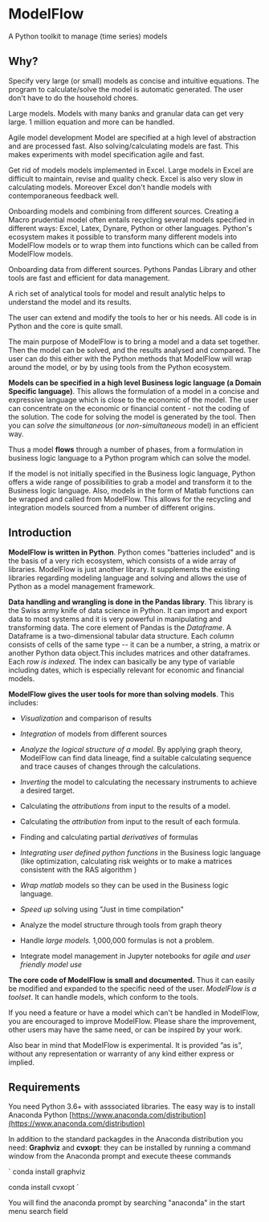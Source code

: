 # ModelFlow
A Python toolkit to manage (time series) models

## Why?
Specify very large (or small) models as concise and intuitive equations. The program to calculate/solve the model is automatic generated. The user don't have to do the household chores.

Large models. Models with many banks and granular data can get very large. 1 million equation and more can be handled.

Agile model development Model are specified at a high level of abstraction and are processed fast. Also solving/calculating models are fast. This makes experiments with model specification agile and fast.

Get rid of models models implemented in Excel. Large models in Excel are difficult to maintain, revise and quality check. Excel is also very slow in calculating models. Moreover Excel don't handle models with contemporaneous feedback well.

Onboarding models and combining from different sources. Creating a Macro prudential model often entails recycling several models specified in different ways: Excel, Latex, Dynare, Python or other languages. Python's ecosystem makes it possible to transform many different models into ModelFlow models or to wrap them into functions which can be called from ModelFlow models.

Onboarding data from different sources. Pythons Pandas Library and other tools are fast and efficient for data management.

A rich set of analytical tools for model and result analytic helps to understand the model and its results.

The user can extend and modify the tools to her or his needs. All code is in Python and the core is quite small.

The main purpose of ModelFlow is to bring a model and a data set together. Then the model can be solved, and the results analysed and
compared. The user can do this either with the Python methods that ModelFlow will wrap around the model, or by by using tools from the Python ecosystem. 

**Models can be specified in a high level Business logic language (a Domain Specific language)**. This allows the formulation of a model in a concise and expressive language which is close to the economic of the model. The user can concentrate on the economic or financial content - not the coding of the solution. The code for solving the model is generated by the tool. Then you can *solve the
simultaneous* (or *non-simultaneous* model) in an efficient way. 

Thus a model **flows** through a number of phases, from a formulation in business logic language to a Python program which can solve the model. 

If the
model is not initially specified in the Business logic language, Python
offers a wide range of possibilities to grab a model and transform it to
the Business logic language. Also, models in the form of Matlab
functions can be wrapped and called from ModelFlow. This allows for the recycling and integration models sourced from a number of different origins. 

## Introduction 

**ModelFlow is written in Python**. Python comes "batteries included" and is
the basis of a very rich ecosystem, which consists of a wide array of
libraries. ModelFlow is just another library. It supplements the existing
libraries regarding modeling language and solving and allows the use of
Python as a model management framework.

**Data handling and wrangling is done in the Pandas library**. This
library is the Swiss army knife of data science in Python. It can import and export data to most systems and it is very powerful in manipulating and transforming data.
The core
element of Pandas is the *Dataframe*. A Dataframe is a two-dimensional
tabular data structure. Each *column* consists of cells of the same type
-- it can be a number, a string, a matrix or another Python data object.This includes matrices and other dataframes. Each *row is indexed.* The index can basically be any type of variable
including dates, which is especially relevant for economic and financial models.

**ModelFlow gives the user tools for more than solving models**. This
includes:

-   *Visualization* and comparison of results

-   *Integration* of models from different sources

-   *Analyze the logical structure of a model*. By applying graph theory, 
    ModelFlow can find data lineage, find a suitable calculating sequence and trace 
    causes of changes through the calculations.

-   *Inverting* the model to calculating the necessary instruments to
    achieve a desired target.

-   Calculating the *attributions* from input to the results of a model.

-   Calculating the *attribution* from input to the result of each
    formula.

-   Finding and calculating partial *derivatives* of formulas

-   *Integrating user defined python functions* in the Business logic
    language (like optimization, calculating risk weights or to make a matrices consistent with the RAS algorithm  )

-   *Wrap matlab* models so they can be used in the Business logic
    language.

-   *Speed up* solving using "Just in time compilation"

-   Analyze the model structure through tools from graph theory

-   Handle *large models.* 1,000,000 formulas is not a problem.

-   Integrate model management in Jupyter notebooks for *agile and user
    friendly model use*


**The core code of ModelFlow is small and
documented.** Thus it can easily be modified and expanded to the specific need of the user. *ModelFlow is a toolset*. It can handle models, which conform to the tools.

If you need a feature or have a model which can't be handled in ModelFlow,
you are encouraged to improve ModelFlow. Please share the
improvement, other users may have the same need, or can be inspired by
your work.

Also bear in mind that ModelFlow is experimental. It is provided ”as is”, without any representation or warranty of any kind either express or implied.   

## Requirements

You need Python 3.6+ with asssociated libraries. The easy way is to install Anaconda Python [https://www.anaconda.com/distribution](https://www.anaconda.com/distribution)

In addition to the standard packagdes in the Anaconda distribution you need: **Graphviz** and **cvxopt**: they can be installed by running a command window from the Anaconda prompt and execute theese commands 

`
conda install graphviz

conda install cvxopt 
`

You will find the anaconda prompt by searching "anaconda" in the start menu search field

